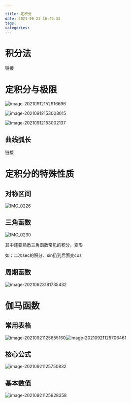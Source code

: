 ```yaml
---

title: 定积分
date: 2021-06-23 16:46:33
tags:
categories:
---
```


# 积分法

链接

# 定积分与极限

![image-20210912152916696](https://gitee.com/simple_one1/pic/raw/master/image-20210912152916696.png)



![image-20210912153008015](https://gitee.com/simple_one1/pic/raw/master/image-20210912153008015.png)

![image-20210912153002137](https://gitee.com/simple_one1/pic/raw/master/image-20210912153002137.png)

## 曲线弧长

链接

# 定积分的特殊性质

## 对称区间

![IMG_0226](https://gitee.com/simple_one1/pic/raw/master/IMG_0226.PNG)

## 三角函数

![IMG_0230](https://gitee.com/simple_one1/pic/raw/master/IMG_0230.PNG)

其中还要熟悉三角函数常见的积分，变形

如：二次sec的积分、sin扔到后面变cos

## 周期函数

![image-20210623181735432](https://gitee.com/simple_one1/pic/raw/master/image-20210623181735432.png)







# 伽马函数

## 常用表格

![image-20210921125655160](https://gitee.com/simple_one1/pic/raw/master/image-20210921125655160.png)![image-20210921125706461](https://gitee.com/simple_one1/pic/raw/master/image-20210921125706461.png)



## 核心公式

![image-20210921125750832](https://gitee.com/simple_one1/pic/raw/master/image-20210921125750832.png)

## 基本数值



![image-20210921125928358](https://gitee.com/simple_one1/pic/raw/master/image-20210921125928358.png)